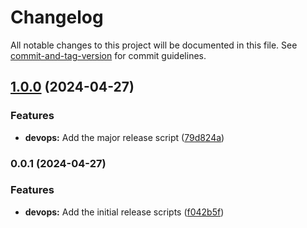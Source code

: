 # Changelog

All notable changes to this project will be documented in this file. See [commit-and-tag-version](https://github.com/absolute-version/commit-and-tag-version) for commit guidelines.

## [1.0.0](https://github.com/kerren/dockem/compare/v0.0.1...v1.0.0) (2024-04-27)


### Features

* **devops:** Add the major release script ([79d824a](https://github.com/kerren/dockem/commit/79d824a2a38d86ef196d459785fd1ec21708e622))

### 0.0.1 (2024-04-27)


### Features

* **devops:** Add the initial release scripts ([f042b5f](https://github.com/kerren/dockem/commit/f042b5f23b592aa0b315bd581911f4c9b78e90e5))
